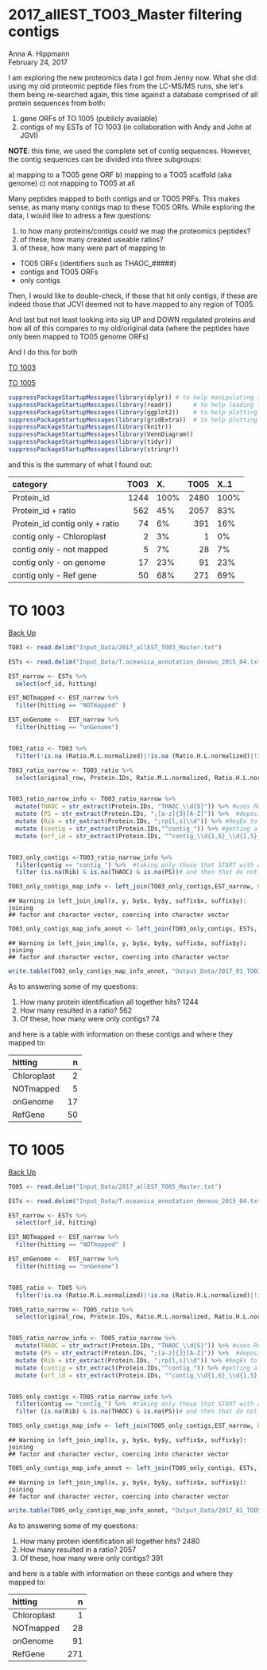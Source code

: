 # 2017_allEST_TO03_Master filtering contigs
Anna A. Hippmann  
February 24, 2017  

I am exploring the new proteomics data I got from Jenny now. What she did:
using my old proteomic peptide files from the LC-MS/MS runs, she let's them being re-searched again, this time against a database comprised of all protein sequences from both:

1) gene ORFs of TO 1005 (publicly available)
2) contigs of my ESTs of TO 1003 (in collaboration with Andy and John at JGVI)

__NOTE__: this time, we used the complete set of contig sequences. However, the contig sequences can be divided into  three subgroups:

a) mapping to a TO05 gene ORF
b) mapping to a TO05 scaffold (aka genome)
c) not mapping to TO05 at all

Many peptides mapped to both contigs and or TO05 PRFs. This makes sense, as many many contigs map to these TO05 ORfs.  While exploring the data, I would like to adress a few questions:

1) to how many proteins/contigs could we map the proteomics peptides?
2) of these, how many created useable ratios?
3) of these, how many were part of mapping to 
  + TO05 ORFs (identifiers such as THAOC_#####)
  + contigs and TO05 ORFs
  + only contigs
  
Then, I would like to double-check, if those that hit only contigs, if these are indeed those that JCVI deemed not to have mapped to any region of TO05.

And last but not least looking into sig UP and DOWN regulated proteins and how all of this compares to my old/original  data (where the peptides have only been mapped to TO05 genome ORFs)

<a id="BackUP"></a>

And I do this for both

[TO 1003](#TO1003)

[TO 1005](#TO1005)




```r
suppressPackageStartupMessages(library(dplyr)) # to help manipulating the data
suppressPackageStartupMessages(library(readr))      # to help loading the data 
suppressPackageStartupMessages(library(ggplot2))    # to help plotting the data
suppressPackageStartupMessages(library(gridExtra))  # to help plotting multiplot plots
suppressPackageStartupMessages(library(knitr))
suppressPackageStartupMessages(library(VennDiagram))
suppressPackageStartupMessages(library(tidyr))
suppressPackageStartupMessages(library(stringr))
```

and this is the summary of what I found out:



|category                       | TO03|X.   | TO05|X..1 |
|:------------------------------|----:|:----|----:|:----|
|Protein_id                     | 1244|100% | 2480|100% |
|Protein_id + ratio             |  562|45%  | 2057|83%  |
|Protein_id contig only + ratio |   74|6%   |  391|16%  |
|contig only - Chloroplast      |    2|3%   |    1|0%   |
|contig only - not mapped       |    5|7%   |   28|7%   |
|contig only - on genome        |   17|23%  |   91|23%  |
|contig only - Ref gene         |   50|68%  |  271|69%  |


<a id="TO1003"></a>

# TO 1003

[Back Up](#BackUP)


```r
TO03 <- read.delim("Input_Data/2017_allEST_TO03_Master.txt")

ESTs <- read.delim("Input_Data/T.oceanica_annotation_denovo_2015_04.txt")

EST_narrow <- ESTs %>% 
  select(orf_id, hitting)

EST_NOTmapped <- EST_narrow %>% 
  filter(hitting == "NOTmapped" )

EST_onGenome <-  EST_narrow %>% 
  filter(hitting == "onGenome")


TO03_ratio <- TO03 %>% 
  filter(!is.na (Ratio.M.L.normalized)|!is.na (Ratio.H.L.normalized)|!is.na (Ratio.H.M.normalized)) #filters out only tohse that create ratio somewhere

TO03_ratio_narrow <- TO03_ratio %>% 
  select(original_row, Protein.IDs, Ratio.M.L.normalized, Ratio.H.L.normalized, Ratio.H.M.normalized)


TO03_ratio_narrow_info <- TO03_ratio_narrow %>% 
  mutate(THAOC = str_extract(Protein.IDs, "THAOC_\\d{5}")) %>% #uses RegEx to find first THAOC# in string and deposit result in new variable
  mutate (PS = str_extract(Protein.IDs, ";[a-z]{3}[A-Z]")) %>%  #deposits those on chloroplast genome e.g. PSI, PSII, ATP
  mutate (Rib = str_extract(Protein.IDs, ";rp[l,s]\\d")) %>% #RegEx to find ribosonmal proteins
  mutate (contig = str_extract(Protein.IDs,"^contig_")) %>% #getting all that START with a contig (as best hits)
  mutate (orf_id = str_extract(Protein.IDs, "^contig_\\d{1,6}_\\d{1,5}_\\d{2,5}_\\-|^contig_\\d{1,6}_\\d{1,5}_\\d{2,5}_\\+"))


TO03_only_contigs <-TO03_ratio_narrow_info %>% 
  filter(contig == "contig_") %>%  #taking only those that START with a contig, 
  filter (is.na(Rib) & is.na(THAOC) & is.na(PS))# and then that do not have any other possible hits in TO05 chloroplast or nuclear genome

TO03_only_contigs_map_info <- left_join(TO03_only_contigs,EST_narrow, by = "orf_id" )
```

```
## Warning in left_join_impl(x, y, by$x, by$y, suffix$x, suffix$y): joining
## factor and character vector, coercing into character vector
```

```r
TO03_only_contigs_map_info_annot <- left_join(TO03_only_contigs, ESTs, by = "orf_id")
```

```
## Warning in left_join_impl(x, y, by$x, by$y, suffix$x, suffix$y): joining
## factor and character vector, coercing into character vector
```

```r
write.table(TO03_only_contigs_map_info_annot, "Output_Data/2017_01_TO03_proteomics_ProteinID_contigs_only.txt", sep="\t", row.names = FALSE, col.names = TRUE)
```

As to answering some of my questions:

1) How many protein identification all together hits? 1244
2) How many resulted in a ratio? 562
3) Of these, how many were only contigs? 74

and here is a table with information on these contigs and where they mapped to: 

|hitting     |  n|
|:-----------|--:|
|Chloroplast |  2|
|NOTmapped   |  5|
|onGenome    | 17|
|RefGene     | 50|

<a id="TO1005"></a>

# TO 1005

[Back Up](#BackUP)


```r
TO05 <- read.delim("Input_Data/2017_allEST_TO05_Master.txt")

ESTs <- read.delim("Input_Data/T.oceanica_annotation_denovo_2015_04.txt")

EST_narrow <- ESTs %>% 
  select(orf_id, hitting)

EST_NOTmapped <- EST_narrow %>% 
  filter(hitting == "NOTmapped" )

EST_onGenome <-  EST_narrow %>% 
  filter(hitting == "onGenome")


TO05_ratio <- TO05 %>% 
  filter(!is.na (Ratio.M.L.normalized)|!is.na (Ratio.H.L.normalized)|!is.na (Ratio.H.M.normalized)) #filters out only tohse that create ratio somewhere

TO05_ratio_narrow <- TO05_ratio %>% 
  select(original_row, Protein.IDs, Ratio.M.L.normalized, Ratio.H.L.normalized, Ratio.H.M.normalized)


TO05_ratio_narrow_info <- TO05_ratio_narrow %>% 
  mutate(THAOC = str_extract(Protein.IDs, "THAOC_\\d{5}")) %>% #uses RegEx to find first THAOC# in string and deposit result in new variable
  mutate (PS = str_extract(Protein.IDs, ";[a-z]{3}[A-Z]")) %>%  #deposits those on chloroplast genome e.g. PSI, PSII, ATP
  mutate (Rib = str_extract(Protein.IDs, ";rp[l,s]\\d")) %>% #RegEx to find ribosonmal proteins
  mutate (contig = str_extract(Protein.IDs,"^contig_")) %>% #getting all that START with a contig (as best hits)
  mutate (orf_id = str_extract(Protein.IDs, "^contig_\\d{1,6}_\\d{1,5}_\\d{2,5}_\\-|^contig_\\d{1,6}_\\d{1,5}_\\d{2,5}_\\+"))


TO05_only_contigs <-TO05_ratio_narrow_info %>% 
  filter(contig == "contig_") %>%  #taking only those that START with a contig, 
  filter (is.na(Rib) & is.na(THAOC) & is.na(PS))# and then that do not have any other possible hits in TO05 chloroplast or nuclear genome

TO05_only_contigs_map_info <- left_join(TO05_only_contigs,EST_narrow, by = "orf_id" )
```

```
## Warning in left_join_impl(x, y, by$x, by$y, suffix$x, suffix$y): joining
## factor and character vector, coercing into character vector
```

```r
TO05_only_contigs_map_info_annot <- left_join(TO05_only_contigs, ESTs, by = "orf_id")
```

```
## Warning in left_join_impl(x, y, by$x, by$y, suffix$x, suffix$y): joining
## factor and character vector, coercing into character vector
```

```r
write.table(TO05_only_contigs_map_info_annot, "Output_Data/2017_01_TO05_proteomics_ProteinID_contigs_only.txt", sep="\t", row.names = FALSE, col.names = TRUE)
```

As to answering some of my questions:

1) How many protein identification all together hits? 2480
2) How many resulted in a ratio? 2057
3) Of these, how many were only contigs? 391

and here is a table with information on these contigs and where they mapped to: 

|hitting     |   n|
|:-----------|---:|
|Chloroplast |   1|
|NOTmapped   |  28|
|onGenome    |  91|
|RefGene     | 271|
